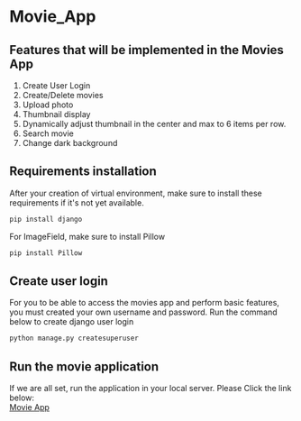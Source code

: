 # Movie_App
## Features that will be implemented in the Movies App

1. Create User Login
2. Create/Delete movies
3. Upload photo
4. Thumbnail display
5. Dynamically adjust thumbnail in the center and max to 6 items per row.
6. Search movie
7. Change dark background

## Requirements installation
After your creation of virtual environment, make sure to install these requirements if it's not yet available.
```bash
pip install django
```
For ImageField, make sure to install Pillow
```bash
pip install Pillow
```
## Create user login
For you to be able to access the movies app and perform basic features, you must created your own username and password.
Run the command below to create django user login
```bash
python manage.py createsuperuser
```
## Run the movie application
If we are all set, run the application in your local server.
Please Click the link below: <br>
[Movie App](http://127.0.0.1:8000/movies/)
